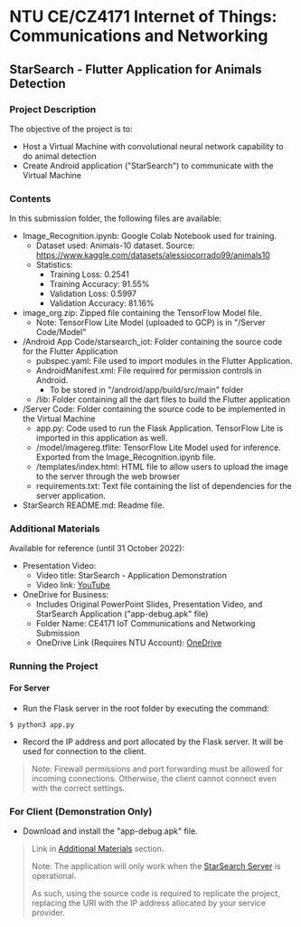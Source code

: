 # NTU CE/CZ4171 Internet of Things: Communications and Networking

## StarSearch - Flutter Application for Animals Detection

### Project Description
The objective of the project is to:
- Host a Virtual Machine with convolutional neural network capability to do animal detection
- Create Android application ("StarSearch") to communicate with the Virtual Machine

### Contents
In this submission folder, the following files are available:
- Image_Recognition.ipynb: Google Colab Notebook used for training.
    - Dataset used: Animals-10 dataset. Source: https://www.kaggle.com/datasets/alessiocorrado99/animals10
    - Statistics: 
        - Training Loss: 0.2541
        - Training Accuracy: 91.55%
        - Validation Loss: 0.5997
        - Validation Accuracy: 81.16%
- image_org.zip: Zipped file containing the TensorFlow Model file.
    - Note: TensorFlow Lite Model (uploaded to GCP) is in "/Server Code/Model"
- /Android App Code/starsearch_iot: Folder containing the source code for the Flutter Application
    - pubspec.yaml: File used to import modules in the Flutter Application.
    - AndroidManifest.xml: File required for permission controls in Android.
        - To be stored in "/android/app/build/src/main" folder
    - /lib: Folder containing all the dart files to build the Flutter application
- /Server Code: Folder containing the source code to be implemented in the Virtual Machine
    - app.py: Code used to run the Flask Application. TensorFlow Lite is imported in this application as well.
    - /model/imagereg.tflite: TensorFlow Lite Model used for inference. Exported from the Image_Recognition.ipynb file.
    - /templates/index.html: HTML file to allow users to upload the image to the server through the web browser
    - requirements.txt: Text file containing the list of dependencies for the server application.
- StarSearch README.md: Readme file.

### Additional Materials
Available for reference (until 31 October 2022):
- Presentation Video:
    - Video title: StarSearch - Application Demonstration
    - Video link: [YouTube](https://www.youtube.com/watch?v=nJmaZFWRzYg&ab_channel=LohSeng)
- OneDrive for Business:
    - Includes Original PowerPoint Slides, Presentation Video, and StarSearch Application ("app-debug.apk" file)
    - Folder Name: CE4171 IoT Communications and Networking Submission
    - OneDrive Link (Requires NTU Account): [OneDrive](https://entuedu-my.sharepoint.com/:f:/g/personal/chew0398_e_ntu_edu_sg/Emj_zpfwwIFIsV6FvPUWy74BKpbeoxSAMifYQp7lwmaxlw?e=xPXewR)

### Running the Project
#### For Server
- Run the Flask server in the root folder by executing the command:
```
$ python3 app.py
```
- Record the IP address and port allocated by the Flask server. It will be used for connection to the client.
> Note: Firewall permissions and port forwarding must be allowed for incoming connections. Otherwise, the client cannot connect even with the correct settings.

### For Client (Demonstration Only)
- Download and install the "app-debug.apk" file.
> Link in [Additional Materials](#additional-materials) section.
> 
> Note: The application will only work when the [StarSearch Server](http://starsearch.lohseng.tech:8080) is operational.
> 
> As such, using the source code is required to replicate the project, replacing the URI with the IP address allocated by your service provider.
